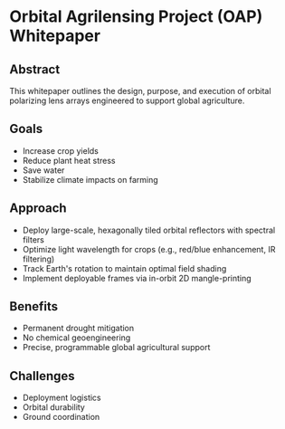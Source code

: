 # Orbital Agrilensing Project (OAP) Whitepaper

## Abstract
This whitepaper outlines the design, purpose, and execution of orbital polarizing lens arrays engineered to support global agriculture.

## Goals
- Increase crop yields
- Reduce plant heat stress
- Save water
- Stabilize climate impacts on farming

## Approach
- Deploy large-scale, hexagonally tiled orbital reflectors with spectral filters
- Optimize light wavelength for crops (e.g., red/blue enhancement, IR filtering)
- Track Earth's rotation to maintain optimal field shading
- Implement deployable frames via in-orbit 2D mangle-printing

## Benefits
- Permanent drought mitigation
- No chemical geoengineering
- Precise, programmable global agricultural support

## Challenges
- Deployment logistics
- Orbital durability
- Ground coordination
